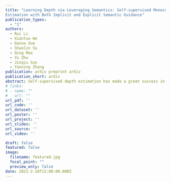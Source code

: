 ```yaml
---
title: "Learning Depth via Leveraging Semantics: Self-supervised Monocular Depth
Estimation with Both Implicit and Explicit Semantic Guidance"
publication_types:
  - "1"
authors:
  - Rui Li
  - Xiantuo He
  - Danna Xue
  - Shaolin Su
  - Qing Mao
  - Yu Zhu
  - Jinqiu Sun
  - Yanning Zhang
publication: arXiv preprint arXiv
publication_short: arXiv
abstract: Self-supervised depth estimation has made a great success in learning depth from unlabeled image sequences. While the mappings between image and pixel-wise depth are well-studied in current methods, the correlation between image, depth and scene semantics, however, is less considered. This hinders the network to better understand the real geometry of the scene, since the contextual clues, contribute not only the latent representations of scene depth, but also the straight constraints for depth map. In this paper, we leverage the two benefits by proposing the implicit and explicit semantic guidance for accurate self-supervised depth estimation. We propose a Semantic-aware Spatial Feature Alignment (SSFA) scheme to effectively align implicit semantic features with depth features for scene-aware depth estimation. We also propose a semantic-guided ranking loss to explicitly constrain the estimated depth maps to be consistent with real scene contextual properties. Both semantic label noise and prediction uncertainty is considered to yield reliable depth supervisions. Extensive experimental results show that our method produces high quality depth maps which are consistently superior either on complex scenes or diverse semantic categories, and outperforms the state-of-the-art methods by a significant margin.
# links:
# - name: ""
#   url: ""
url_pdf: ''
url_code: ''
url_dataset: ''
url_poster: ''
url_project: ''
url_slides: ''
url_source: ''
url_video: ''

draft: false
featured: false
image:
  filename: featured.jpg
  focal_point: ""
  preview_only: false
date: 2021-2-10T12:00:00.000Z
---
```


